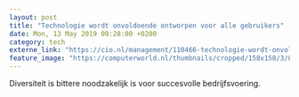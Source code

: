 ```yaml
---
layout: post
title: "Technologie wordt onvoldoende ontworpen voor alle gebruikers"
date: Mon, 13 May 2019 09:28:00 +0200
category: tech
externe_link: "https://cio.nl/management/110466-technologie-wordt-onvoldoende-ontworpen-voor-alle-gebruikers"
feature_image: "https://computerworld.nl/thumbnails/cropped/158x158/3/8/3859a7b539b230450ccc5788e683fa7a.jpg"
---
```


Diversiteit is bittere noodzakelijk is voor succesvolle bedrijfsvoering.
